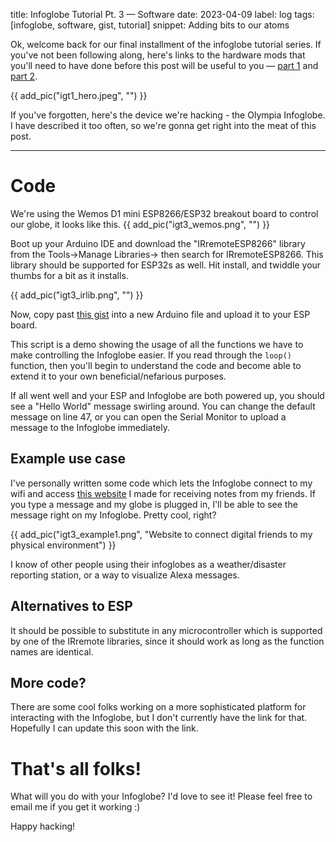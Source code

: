 title: Infoglobe Tutorial Pt. 3 — Software
date: 2023-04-09
label: log
tags: [infoglobe, software, gist, tutorial]
snippet: Adding bits to our atoms

<style>
    /* Limit height. Show scrollbars when exceeding height */
.gist .blob-wrapper.data {
   max-height:40vh;
   overflow:auto;
}
    </style>

Ok, welcome back for our final installment of the infoglobe tutorial series. If you've not been following along, here's links to the hardware mods that you'll need to have done before this post will be useful to you — [part 1](../infoglobetutorial1) and [part 2](../infoglobetutorial2).

{{ add_pic("igt1_hero.jpeg", "") }}

If you've forgotten, here's the device we're hacking - the Olympia Infoglobe. I have described it too often, so we're gonna get right into the meat of this post. 

<hr>

# Code
We're using the Wemos D1 mini ESP8266/ESP32 breakout board to control our globe, it looks like this.
{{ add_pic("igt3_wemos.png", "") }}

Boot up your Arduino IDE and download the "IRremoteESP8266" library from the Tools->Manage Libraries-> then search for IRremoteESP8266. This library should be supported for ESP32s as well. Hit install, and twiddle your thumbs for a bit as it installs.

{{ add_pic("igt3_irlib.png", "") }}

Now, copy past [this gist](https://gist.github.com/kongmunist/a8bdadbacda4bcb129cd183f2f0fffc5) into a new Arduino file and upload it to your ESP board. 
<script src="https://gist.github.com/kongmunist/a8bdadbacda4bcb129cd183f2f0fffc5.js"></script>

This script is a demo showing the usage of all the functions we have to make controlling the Infoglobe easier. If you read through the `loop()` function, then you'll begin to understand the code and become able to extend it to your own beneficial/nefarious purposes.

If all went well and your ESP and Infoglobe are both powered up, you should see a "Hello World" message swirling around. You can change the default message on line 47, or you can open the Serial Monitor to upload a message to the Infoglobe immediately. 

## Example use case

I've personally written some code which lets the Infoglobe connect to my wifi and access [this website](https://aksuper7.pythonanywhere.com/) I made for receiving notes from my friends. If you type a message and my globe is plugged in, I'll be able to see the message right on my Infoglobe. Pretty cool, right? 

{{ add_pic("igt3_example1.png", "Website to connect digital friends to my physical environment") }}

I know of other people using their infoglobes as a weather/disaster reporting station, or a way to visualize Alexa messages. 


## Alternatives to ESP
It should be possible to substitute in any microcontroller which is supported by one of the IRremote libraries, since it should work as long as the function names are identical.

## More code?
There are some cool folks working on a more sophisticated platform for interacting with the Infoglobe, but I don't currently have the link for that. Hopefully I can update this soon with the link.

# That's all folks!
What will you do with your Infoglobe? I'd love to see it! Please feel free to email me if you get it working :)

Happy hacking!




